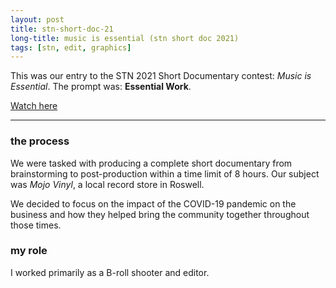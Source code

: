 ```yaml
---
layout: post
title: stn-short-doc-21
long-title: music is essential (stn short doc 2021)
tags: [stn, edit, graphics]
---
```


This was our entry to the STN 2021 Short Documentary contest: *Music is Essential*. The prompt was: **Essential Work**.

<a href="https://youtu.be/2RrM6PfDyrw" target="_blank">Watch here</a>

<hr class="in-content">

### the process
We were tasked with producing a complete short documentary from brainstorming to post-production within a time limit of 8 hours. Our subject was *Mojo Vinyl*, a local record store in Roswell.

We decided to focus on the impact of the COVID-19 pandemic on the business and how they helped bring the community together throughout those times.

### my role
I worked primarily as a B-roll shooter and editor.